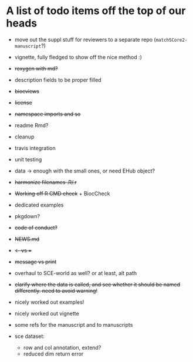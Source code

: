 # A list of todo items off the top of our heads

- move out the suppl stuff for reviewers to a separate repo (`matchSCore2-manuscript`?)

- vignette, fully fledged to show off the nice method :)
- ~~roxygen with md?~~
- description fields to be proper filled
- ~~biocviews~~
- ~~license~~
- ~~namespace imports and so~~
- readme Rmd?

- cleanup
- travis integration
- unit testing 

- data -> enough with the small ones, or need EHub object?

- ~~harmonize filenames .R/.r~~

- ~~Working off R CMD check~~ + BiocCheck

- dedicated examples

- pkgdown?
- ~~code of conduct?~~
- ~~NEWS.md~~

- ~~<- vs =~~
- ~~message vs print~~

- overhaul to SCE-world as well? or at least, alt path

- ~~clarify where the data is called, and see whether it should be named differently. need to avoid warning!~~

- nicely worked out examples!
- nicely worked out vignette
- some refs for the manuscript and to manuscripts

- sce dataset:
  * row and col annotation, extend?
  * reduced dim return error
